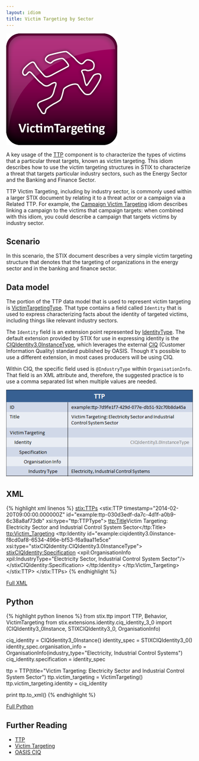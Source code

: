 ```yaml
---
layout: idiom
title: Victim Targeting by Sector
---
```


<img src="/images/Victim Targeting.png" class="component-img" alt="Victim Targeting Icon" />

A key usage of the [TTP](/data-model/{{site.current_version}}/ttp/TTPType) component is to characterize the types of victims that a particular threat targets, known as victim targeting. This idiom describes how to use the victim targeting structures in STIX to characterize a threat that targets particular industry sectors, such as the Energy Sector and the Banking and Finance Sector.

TTP Victim Targeting, including by industry sector, is commonly used within a larger STIX document by relating it to a threat actor or a campaign via a Related TTP. For example, the [Campaign Victim Targeting](/idioms/campaign/victim-targeting) idiom describes linking a campaign to the victims that campaign targets: when combined with this idiom, you could describe a campaign that targets victims by industry sector.

## Scenario

In this scenario, the STIX document describes a very simple victim targeting structure that denotes that the targeting of organizations in the energy sector and in the banking and finance sector.

## Data model

The portion of the TTP data model that is used to represent victim targeting is [VictimTargetingType](/data-model/{{site.current_version}}/ttp/VictimTargetingType). That type contains a field called `Identity` that is used to express characterizing facts about the identity of targeted victims, including things like relevant industry sectors.

The `Identity` field is an extension point represented by [IdentityType](/data-model/{{site.current_version}}/stixCommon/IdentityType). The default extension provided by STIX for use in expressing identity is the [CIQIdentity3.0InstanceType](/data-model/{{site.current_version}}/stix-ciqidentity/CIQIdentity3.0InstanceType), which leverages the external [CIQ](https://www.oasis-open.org/committees/tc_home.php?wg_abbrev=ciq) (Customer Information Quality) standard published by OASIS. Though it's possible to use a different extension, in most cases producers will be using CIQ.

Within CIQ, the specific field used is `@IndustryType` within `OrganisationInfo`. That field is an XML attribute and, therefore, the suggested practice is to use a comma separated list when multiple values are needed.

![TTP Targeting Sector Diagram](diagram.png)

## XML

{% highlight xml linenos %}
<stix:TTPs>
    <stix:TTP timestamp="2014-02-20T09:00:00.000000Z" id="example:ttp-030d3edf-da7c-4d1f-a0b9-6c38a8af73db" xsi:type="ttp:TTPType">
        <ttp:Title>Victim Targeting: Electricity Sector and Industrial Control System Sector</ttp:Title>
        <ttp:Victim_Targeting>
            <ttp:Identity id="example:ciqidentity3.0instance-f8cd0af8-6534-496e-bf53-f6a9aa11e5ce" xsi:type="stixCIQIdentity:CIQIdentity3.0InstanceType">
                <stixCIQIdentity:Specification>
                    <xpil:OrganisationInfo xpil:IndustryType="Electricity Sector, Industrial Control System Sector"/>
                </stixCIQIdentity:Specification>
            </ttp:Identity>
        </ttp:Victim_Targeting>
    </stix:TTP>
</stix:TTPs>
{% endhighlight %}

[Full XML](victim-targeting-sector.xml)

## Python

{% highlight python linenos %}
from stix.ttp import TTP, Behavior, VictimTargeting
from stix.extensions.identity.ciq_identity_3_0 import (CIQIdentity3_0Instance, STIXCIQIdentity3_0, OrganisationInfo)

ciq_identity = CIQIdentity3_0Instance()
identity_spec = STIXCIQIdentity3_0()
identity_spec.organisation_info = OrganisationInfo(industry_type="Electricity, Industrial Control Systems")
ciq_identity.specification = identity_spec

ttp = TTP(title="Victim Targeting: Electricity Sector and Industrial Control System Sector")
ttp.victim_targeting = VictimTargeting()
ttp.victim_targeting.identity = ciq_identity

print ttp.to_xml()
{% endhighlight %}

[Full Python](victim-targeting-sector.py)

## Further Reading

* [TTP](/data-model/{{site.current_version}}/ttp/TTPType)
* [Victim Targeting](/data-model/{{site.current_version}}/ttp/VictimTargetingType)
* [OASIS CIQ](https://www.oasis-open.org/committees/tc_home.php?wg_abbrev=ciq)